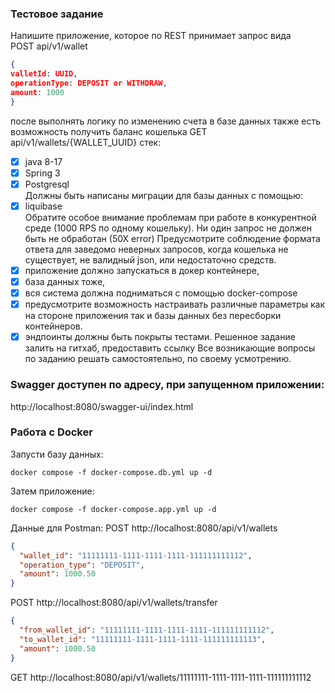 ### Тестовое задание
Напишите приложение, которое по REST принимает запрос вида  
POST api/v1/wallet
```json
{
valletId: UUID,
operationType: DEPOSIT or WITHDRAW,
amount: 1000
}
```
после выполнять логику по изменению счета в базе данных
также есть возможность получить баланс кошелька
GET api/v1/wallets/{WALLET_UUID}
стек:
- [x] java 8-17
- [x] Spring 3
- [x] Postgresql  
Должны быть написаны миграции для базы данных с помощью:
- [x] liquibase  
Обратите особое внимание проблемам при работе в конкурентной среде (1000 RPS по
одному кошельку). Ни один запрос не должен быть не обработан (50Х error)
Предусмотрите соблюдение формата ответа для заведомо неверных запросов, когда
кошелька не существует, не валидный json, или недостаточно средств.
- [x] приложение должно запускаться в докер контейнере, 
- [x] база данных тоже, 
- [x] вся система должна подниматься с помощью docker-compose  
- [x] предусмотрите возможность настраивать различные параметры как на стороне
приложения так и базы данных без пересборки контейнеров.
- [x] эндпоинты должны быть покрыты тестами.
Решенное задание залить на гитхаб, предоставить ссылку
Все возникающие вопросы по заданию решать самостоятельно, по своему
усмотрению.

### Swagger доступен по адресу, при запущенном приложении:
http://localhost:8080/swagger-ui/index.html


### Работа с Docker
Запусти базу данных:
```shell
docker compose -f docker-compose.db.yml up -d
```
Затем приложение:
```shell
docker compose -f docker-compose.app.yml up -d
```

Данные для Postman:
POST http://localhost:8080/api/v1/wallets
```json
{
  "wallet_id": "11111111-1111-1111-1111-111111111112",
  "operation_type": "DEPOSIT",
  "amount": 1000.50
}
```
POST http://localhost:8080/api/v1/wallets/transfer
```json
{
  "from_wallet_id": "11111111-1111-1111-1111-111111111112",
  "to_wallet_id": "11111111-1111-1111-1111-111111111113",
  "amount": 1000.50
}
```
GET http://localhost:8080/api/v1/wallets/11111111-1111-1111-1111-111111111112